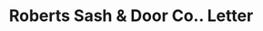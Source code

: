 ---
doi: 10.7916/D8CG123T
date_other: '1915'
date_other_textual: '1915'
form: correspondence
genre:
- Letters (correspondence)
name:
- Roberts Sash & Door Co.
object_in_context_url: https://biggert.cul.columbia.edu/items/view/ave_biggert_00187
subject_hierarchical_geographic:
- Chicago, Illinois, United States
subject_name:
- Roberts Sash & Door Co.
title: Roberts Sash & Door Co.. Letter
sort_title: Roberts Sash & Door Co.. Letter
call_number: ave_biggert_00187
coordinates:
- 41.83694444444445,-87.68472222222222
pid: ave_biggert_00187
identifiers: ave_biggert_00187
thumbnail: false
permalink: /biggert/ave_biggert_00187/
layout: iiif-image-page
---